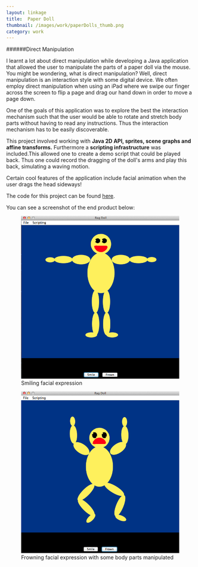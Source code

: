 ```yaml
---
layout: linkage
title: 	Paper Doll
thumbnail: /images/work/paperDolls_thumb.png
category: work
---
```


######Direct Manipulation

I learnt a lot about direct manipulation while developing a Java application that allowed the user to manipulate the parts of a paper doll via the mouse. You might be wondering, what is direct manipulation? Well, direct manipulation is an interaction style with some digital device. We often employ direct manipulation when using an iPad where we swipe our finger across the screen to flip a page and drag our hand down in order to move a page down. 

One of the goals of this application was to explore the best the interaction mechanism such that the user would be able to rotate and stretch body parts without having to read any instructions. Thus the interaction mechanism has to be easily discoverable. 

This project involved working with **Java 2D API, sprites, scene graphs and affine transforms.** Furthermore a **scripting infrastructure** was included.This allowed one to create a demo script that could be played back. Thus one could record the dragging of the doll's arms and play this back, simulating a waving motion. 

Certain cool features of the application include facial animation when the user drags the head sideways!

The code for this project can be found <a href="https://github.com/rrazd/PaperDoll">here</a>.


You can see a screenshot of the end product below: 

<figure>
	<img src="/images/work/PaperDoll1.png" alt="Smiley face">
	<figurecaption>Smiling facial expression</figurecaption>

</figure> 

<figure>
	<img src="/images/work/PaperDoll2.png" alt="Frown face">
	<figurecaption>Frowning facial expression with some body parts manipulated</figurecaption>

</figure> 

